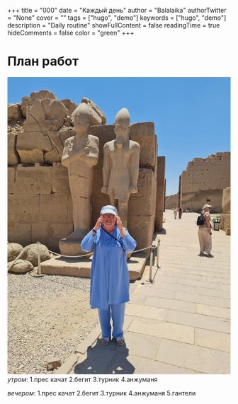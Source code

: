 +++
title = "000"
date = "Каждый день"
author = "Balalaika"
authorTwitter = "None"
cover = ""
tags = ["hugo", "demo"]
keywords = ["hugo", "demo"]
description = "Daily routine"
showFullContent = false
readingTime = true
hideComments = false
color = "green"
+++

# План работ
![lol](posts/IMG_20240801_142947_813.jpg)
_утром_:
1.прес качат
2.бегит
3.турник
4.анжуманя

_вечером_:
1.прес качат
2.бегит
3.турник
4.анжуманя
5.гантели

